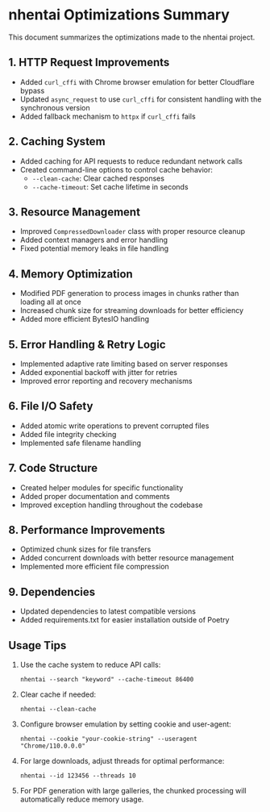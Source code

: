 # nhentai Optimizations Summary

This document summarizes the optimizations made to the nhentai project.

## 1. HTTP Request Improvements

- Added `curl_cffi` with Chrome browser emulation for better Cloudflare bypass
- Updated `async_request` to use `curl_cffi` for consistent handling with the synchronous version
- Added fallback mechanism to `httpx` if `curl_cffi` fails

## 2. Caching System

- Added caching for API requests to reduce redundant network calls
- Created command-line options to control cache behavior:
  - `--clean-cache`: Clear cached responses
  - `--cache-timeout`: Set cache lifetime in seconds

## 3. Resource Management

- Improved `CompressedDownloader` class with proper resource cleanup
- Added context managers and error handling
- Fixed potential memory leaks in file handling

## 4. Memory Optimization

- Modified PDF generation to process images in chunks rather than loading all at once
- Increased chunk size for streaming downloads for better efficiency
- Added more efficient BytesIO handling

## 5. Error Handling & Retry Logic

- Implemented adaptive rate limiting based on server responses
- Added exponential backoff with jitter for retries
- Improved error reporting and recovery mechanisms

## 6. File I/O Safety

- Added atomic write operations to prevent corrupted files
- Added file integrity checking
- Implemented safe filename handling

## 7. Code Structure

- Created helper modules for specific functionality
- Added proper documentation and comments
- Improved exception handling throughout the codebase

## 8. Performance Improvements

- Optimized chunk sizes for file transfers
- Added concurrent downloads with better resource management
- Implemented more efficient file compression

## 9. Dependencies

- Updated dependencies to latest compatible versions
- Added requirements.txt for easier installation outside of Poetry

## Usage Tips

1. Use the cache system to reduce API calls:
   ```
   nhentai --search "keyword" --cache-timeout 86400
   ```

2. Clear cache if needed:
   ```
   nhentai --clean-cache
   ```

3. Configure browser emulation by setting cookie and user-agent:
   ```
   nhentai --cookie "your-cookie-string" --useragent "Chrome/110.0.0.0"
   ```

4. For large downloads, adjust threads for optimal performance:
   ```
   nhentai --id 123456 --threads 10
   ```

5. For PDF generation with large galleries, the chunked processing will automatically reduce memory usage.
